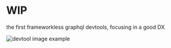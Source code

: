 # WIP

the first frameworkless graphql devtools, focusing in a good DX

![devtool image example](https://github.com/dielduarte/graphql-devtools/tree/master/docs/devtool.png)
